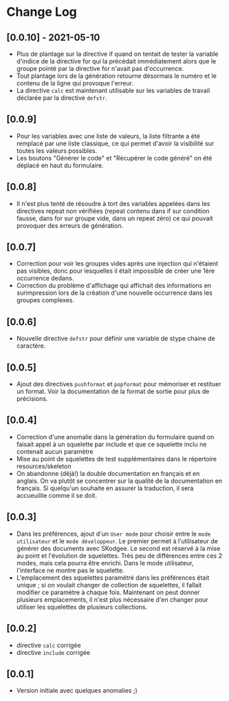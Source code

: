 # Change Log

## [0.0.10] - 2021-05-10

- Plus de plantage sur la directive if quand on tentait de tester la variable d'indice de la directive for qui la précédait
immédiatement alors que le groupe pointé par la directive for n'avait pas d'occurrence.
- Tout plantage lors de la génération retourne désormais le numéro et le contenu de la ligne qui provoque l'erreur.
- La directive `calc` est maintenant utilisable sur les variables de travail déclarée par la directive `defstr`.

## [0.0.9]

- Pour les variables avec une liste de valeurs, la liste filtrante a été remplacé par une liste classique, ce qui permet
d'avoir la visibilité sur toutes les valeurs possibles.
- Les boutons "Générer le code" et "Récupérer le code généré" on été déplacé en haut du formulaire.

## [0.0.8]

- Il n'est plus tenté de résoudre à tort des variables appelées dans les directives repeat 
non vérifiées (repeat contenu dans if sur condition fausse, dans for sur groupe vide, dans un repeat zéro) 
ce qui pouvait provoquer des erreurs de génération.

## [0.0.7]

- Correction pour voir les groupes vides après une injection qui n'étaient pas visibles, donc pour lesquelles il était
impossible de créer une 1ère occurrence dedans.
- Correction du problème d'affichage qui affichait des informations en surimpression lors de la création
d'une nouvelle occurrence dans les groupes complexes.

## [0.0.6]

- Nouvelle directive `defstr` pour définir une variable de stype chaine de caractère.

## [0.0.5]

- Ajout des directives `pushformat` et `popformat` pour mémoriser et restituer un format. Voir la documentation de la format de sortie
pour plus de précisions.

## [0.0.4]

- Correction d'une anomalie dans la génération du formulaire quand on faisait appel à un squelette par include et que ce
squelette inclu ne contenait aucun paramètre
- Mise au point de squelettes de test supplémentaires dans le répertoire resources/skeleton
- On abandonne (déjà!) la double documentation en français et en anglais. On va plutôt se concentrer sur la qualité de la documentation 
en français. Si quelqu'un souhaite en assurer la traduction, il sera accueuillie comme il se doit.

## [0.0.3]

- Dans les préférences, ajout d'un `User mode` pour choisir entre le `mode utilisateur` et le `mode développeur`. 
Le premier permet à l'utilisateur de générer des documents avec SKodgee. Le second est réservé à la mise au point et l'évolution de squelettes.
Très peu de différences entre ces 2 modes, mais cela pourra être enrichi. Dans le mode utilisateur, l'interface ne montre pas le squelette.
- L'emplacement des squelettes paramétré dans les préférences était unique ; si on voulait changer de collection de squelettes, il fallait
modifier ce paramètre à chaque fois. Maintenant on peut donner plusieurs emplacements, il n'est plus nécessaire d'en changer pour utiliser
les squelettes de plusieurs collections.

## [0.0.2]

- directive `calc` corrigée
- directive `include` corrigée

## [0.0.1]

- Version initiale avec quelques anomalies ;)